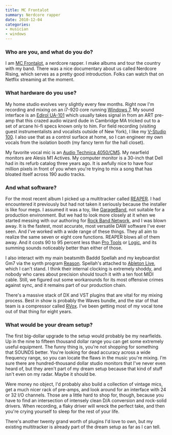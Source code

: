 ```yaml
---
title: MC Frontalot
summary: Nerdcore rapper
date: 2010-12-04
categories:
- musician
- windows
---
```


### Who are you, and what do you do?

I am [MC Frontalot](http://frontalot.com/ "Frontalot's website."), a nerdcore rapper. I make albums and tour the country with my band. There was a nice documentary about us called Nerdcore Rising, which serves as a pretty good introduction. Folks can watch that on Netflix streaming at the moment.

### What hardware do you use?

My home studio evolves very slightly every few months. Right now I'm recording and mixing on an i7-920 core running [Windows 7][windows-7]. My sound interface is an [Edirol UA-101][ua-101] which usually takes signal in from an ART pre-amp that this crazed audio wizard dude in Cambridge MA tricked out to a set of arcane hi-fi specs known only to him. For field recording (visiting guest instrumentalists and vocalists outside of New York), I like my [V-Studio 100][v-studio-100]. I also use that as a control surface at home, so I can engineer my own vocals from the isolation booth (my fancy term for the hall closet).

My favorite vocal mic is an [Audio Technica 4050/CM5][at4050-cm5]. My nearfield monitors are Alesis M1 Actives. My computer monitor is a 30-inch that Dell had in its refurb catalog three years ago. It is awfully nice to have four million pixels in front of you when you're trying to mix a song that has bloated itself across 190 audio tracks.

### And what software?

For the most recent album I picked up a multitracker called [REAPER][]. I had encountered it previously but had not taken it seriously because the installer is like four megs. I assumed it was a toy, like [GarageBand][], not suitable for a production environment. But we had to look more closely at it when we started messing with our authoring for [Rock Band Network](http://www.rockband.com/rock-band-network "The Rock Band network for artists to add songs for the game."), and I was blown away. It is the fastest, most accurate, most versatile DAW software I've ever seen. And I've worked with a wide range of these things. They all aim to realize the same seven or eight core functions. REAPER blows all of them away. And it costs 90 to 95 percent less than [Pro Tools][pro-tools] or [Logic][logic-studio], and its summing sounds noticeably better than either of those.

I also interact with my main beatsmith Baddd Spellah and my keyboardist Gm7 via the synth program [Reason][]. Spellah's attached to [Ableton Live][live], which I can't stand. I think their internal clocking is extremely shoddy, and nobody who cares about precision should touch it with a ten foot MIDI cable. Still, we figured out some workarounds for its most offensive crimes against sync, and it remains part of our production chain.

There's a massive stack of DX and VST plugins that are vital for my mixing process. Best in show is probably the Waves bundle, and the star of that team is a compressor called [RVox][renaissance-vox]. I've been getting most of my vocal tone out of that thing for eight years.

### What would be your dream setup?

The first big-dollar upgrade to the setup would probably be my nearfields. Up in the nine to fifteen thousand dollar range you can get some extremely useful equipment. The funny thing is, you're not shopping for something that SOUNDS better. You're looking for dead accuracy across a wide frequency range, so you can locate the flaws in the music you're mixing. I'm sure there are hundred-thousand dollar studio monitors that I've never even heard of, but they aren't part of my dream setup because that kind of stuff isn't even on my radar. Maybe it should be.

Were money no object, I'd probably also build a collection of vintage mics, get a much nicer rack of pre-amps, and look around for an interface with 24 or 32 I/O channels. Those are a little hard to shop for, though, because you have to find an intersection of intensely clean D/A conversion and rock-solid drivers. When recording, a flaky driver will wreck the perfect take, and then you're crying yourself to sleep for the rest of your life.

There's another twenty grand worth of plugins I'd love to own, but my existing multitracker is already part of the dream setup as far as I can tell.

[at4050-cm5]: http://web.archive.org/web/20220704052904/https://www.audio-technica.com/en-us/at4050-cm5 "A condenser microphone."
[garageband]: https://www.apple.com/mac/garageband/ "An audio recording and editing tool for the Mac."
[live]: https://www.ableton.com/en/live/ "Musical creation software."
[logic-studio]: https://en.wikipedia.org/wiki/Logic_Studio "A collection of software for creating and editing audio."
[pro-tools]: http://web.archive.org/web/20210228001648/https://www.avid.com/en/pro-tools "Audio editing and processing software."
[reaper]: https://www.reaper.fm/ "A software digital audio workstation."
[reason]: http://web.archive.org/web/20230718002423/https://reasonstudios.com/ "A virtual studio rack for creating music."
[renaissance-vox]: https://www.waves.com/plugins/renaissance-vox "A vocal audio plugin."
[ua-101]: http://web.archive.org/web/20230815171639/https://www.roland.com/global/ "A half-rack high-speed USB audio interface."
[v-studio-100]: https://www.roland.com/us/products/v-studio_100/ "A portable music production studio."
[windows-7]: https://en.wikipedia.org/wiki/Windows_7 "An operating system."
